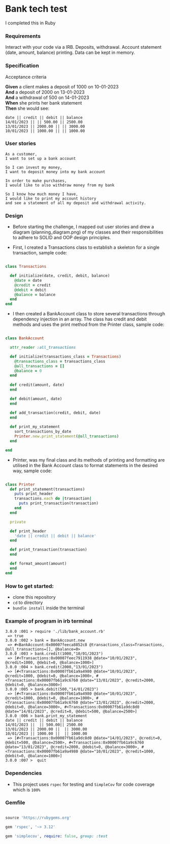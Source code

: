 # Bank tech test

I completed this in Ruby

### Requirements

Interact with your code via a IRB.
Deposits, withdrawal.
Account statement (date, amount, balance) printing.
Data can be kept in memory.

### Specification

Acceptance criteria

**Given** a client makes a deposit of 1000 on 10-01-2023  
**And** a deposit of 2000 on 13-01-2023  
**And** a withdrawal of 500 on 14-01-2023  
**When** she prints her bank statement  
**Then** she would see:

```
date || credit || debit || balance
14/01/2023 || || 500.00 || 2500.00
13/01/2023 || 2000.00 || || 3000.00
10/01/2023 || 1000.00 || || 1000.00
```

### User stories

```
As a customer, 
I want to set up a bank account
```
```
So I can invest my money, 
I want to deposit money into my bank account
```
```
In order to make purchases,
I would like to also withdraw money from my bank
```
```
So I know how much money I have,
I would like to print my account history 
and see a statement of all my deposit and withdrawal activity.
```


### Design

* Before starting the challenge, I mapped out user stories and drew a diagram (planning_diagram.png) of my classes and their responsibilities to adhere to SOLID and OOP design principles.


* First, I created a Transactions class to establish a skeleton for a single transaction, sample code:


```ruby

class Transactions

  def initialize(date, credit, debit, balance)
    @date = date
    @credit = credit
    @debit = debit
    @balance = balance
  end
end
```

* I then created a BankAccount class to store several transactions through dependency injection in an array. The class has credit and debit methods and uses the print method from the Printer class, sample code: 


```ruby 

class BankAccount

  attr_reader :all_transactions

  def initialize(transactions_class = Transactions)
    @transactions_class = transactions_class
    @all_transactions = []
    @balance = 0
  end
  
  def credit(amount, date)
  end

  def debit(amount, date)
  end

  def add_transaction(credit, debit, date)
  end
  
  def print_my_statement
    sort_transactions_by_date
    Printer.new.print_statement(@all_transactions)
  end

end
```

* Printer, was my final class and its methods of printing and formatting are utilised in the Bank Account class to format statements in the desired way, sample code:

```ruby

class Printer
  def print_statement(transactions)
    puts print_header
    transactions.each do |transaction|
      puts print_transaction(transaction)
    end
  end

  private

  def print_header
    'date || credit || debit || balance'
  end

  def print_transaction(transaction)
  end

  def format_amount(amount)
  end
end

```


### How to get started:

* clone this repository
* `cd` to directory
* `bundle install` inside the terminal

### Example of program in irb terminal

```
3.0.0 :001 > require './lib/bank_account.rb'
 => true 
3.0.0 :002 > bank = BankAccount.new
 => #<BankAccount:0x00007feeca8852c8 @transactions_class=Transactions, @all_transactions=[], @balance=0> 
3.0.0 :003 > bank.credit(1000,"10/01/2023")
 => [#<Transactions:0x00007feec7911938 @date="10/01/2023", @credit=1000, @debit=0, @balance=1000>] 
3.0.0 :004 > bank.credit(2000,"13/01/2023")
 => [#<Transactions:0x00007fb61a9a4980 @date="10/01/2023", @credit=1000, @debit=0, @balance=1000>, #<Transactions:0x00007fb61a9c6760 @date="13/01/2023", @credit=2000, @debit=0, @balance=3000>] 
3.0.0 :005 > bank.debit(500,"14/01/2023")
 => [#<Transactions:0x00007fb61a9a4980 @date="10/01/2023", @credit=1000, @debit=0, @balance=1000>, #<Transactions:0x00007fb61a9c6760 @date="13/01/2023", @credit=2000, @debit=0, @balance=3000>, #<Transactions:0x00007fb61a9dc8d0 @date="14/01/2023", @credit=0, @debit=500, @balance=2500>] 
3.0.0 :006 > bank.print_my_statement
date || credit || debit || balance
14/01/2023 ||  || 500.00|| 2500.00
13/01/2023 || 2000.00 ||  || 3000.00
10/01/2023 || 1000.00 ||  || 1000.00
 => [#<Transactions:0x00007fb61a9dc8d0 @date="14/01/2023", @credit=0, @debit=500, @balance=2500>, #<Transactions:0x00007fb61a9c6760 @date="13/01/2023", @credit=2000, @debit=0, @balance=3000>, #<Transactions:0x00007fb61a9a4980 @date="10/01/2023", @credit=1000, @debit=0, @balance=1000>] 
3.0.0 :007 >  quit
```

### Dependencies
* This project uses `rspec` for testing and `SimpleCov` for code coverage which is `100%`

### Gemfile
```ruby

source 'https://rubygems.org'

gem 'rspec', '~> 3.12'

gem 'simplecov', require: false, group: :test

```



